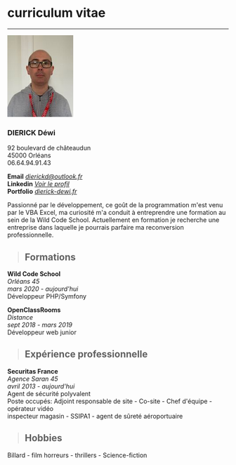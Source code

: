 # curriculum vitae

---

![](https://github.com/dierickd/Cv_en_MarkDown/blob/master/me.jpg)

### DIERICK Déwi  
  92 boulevard de châteaudun  
  45000 Orléans  
  06.64.94.91.43  
    
    
  **Email** *dierickd@outlook.fr*  
  **Linkedin** *[Voir le profil](https://www.linkedin.com/in/dewi-dierick-52791a162/)*  
  **Portfolio** *[dierick-dewi.fr](https://dierick-dewi.fr/)*  

Passionné par le développement, ce goût de la programmation m'est venu par le VBA Excel, ma curiosité m'a conduit à entreprendre une formation au sein de la Wild Code School. Actuellement en formation je recherche une entreprise dans laquelle je pourrais parfaire ma reconversion professionnelle.

> ## Formations

**Wild Code School**  
  *Orléans 45  
  mars 2020 - aujourd'hui*  
  Développeur PHP/Symfony

**OpenClassRooms**  
  *Distance*  
  *sept 2018 - mars 2019*  
  Développeur web junior



> ## Expérience professionnelle

**Securitas France**  
  *Agence Saran 45  
  avril 2013 - aujourd'hui*  
  Agent de sécurité polyvalent  
  Poste occupés:
  Adjoint responsable de site - Co-site - Chef d'équipe - opérateur vidéo  
  inspecteur magasin - SSIPA1 - agent de sûreté aéroportuaire



> ## Hobbies  

Billard - film horreurs - thrillers - Science-fiction
